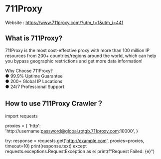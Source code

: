 # 711Proxy
Website : 	https://www.711proxy.com/?utm_t=1&utm_i=441
## What is 711Proxy?
711Proxy is the most cost-effective proxy with more than 100 million IP resources from 200+ countries/regions around the world, which can help you bypass geographic restrictions and get more data information!

Why Choose 711Proxy?  
● 99.9% Uptime Guarantee  
● 200+ Global IP Locations  
● 24/7 Professional Support  

## How to use 711Proxy Crawler？

import requests

proxies = {
    'http': 'http://username:password@global.rotgb.711proxy.com:10000',
}

try:
    response = requests.get('http://example.com', proxies=proxies, timeout=10)
    print(response.text)
except requests.exceptions.RequestException as e:
    print(f"Request Failed: {e}")
